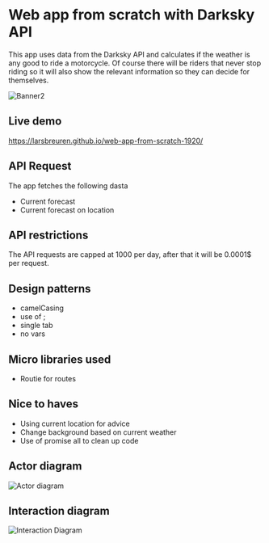 # Web app from scratch with Darksky API #
This app uses data from the Darksky API and calculates if the weather is any good to ride a motorcycle. 
Of course there will be riders that never stop riding so it will also show the relevant information so they can decide for themselves.

![Banner2](https://user-images.githubusercontent.com/43336468/74424462-49c2a800-4e52-11ea-86ae-b05a1a435e95.png)

## Live demo ##
https://larsbreuren.github.io/web-app-from-scratch-1920/ 


## API Request ##
The app fetches the following dasta 
  * Current forecast
  * Current forecast on location

## API restrictions ##
The API requests are capped at 1000 per day, after that it will be 0.0001$ per request.

## Design patterns ##
 * camelCasing
 * use of ;
 * single tab
 * no vars 

## Micro libraries used ##
* Routie for routes

## Nice to haves ##
* Using current location for advice
* Change background based on current weather
* Use of promise all to clean up code

## Actor diagram ##
![Actor diagram](https://user-images.githubusercontent.com/43336468/74429753-d160e480-4e5b-11ea-9f58-91cdb3fabbed.jpg)

## Interaction diagram ##
![Interaction Diagram](https://user-images.githubusercontent.com/43336468/74429755-d2921180-4e5b-11ea-826a-d535144e7122.jpg)
